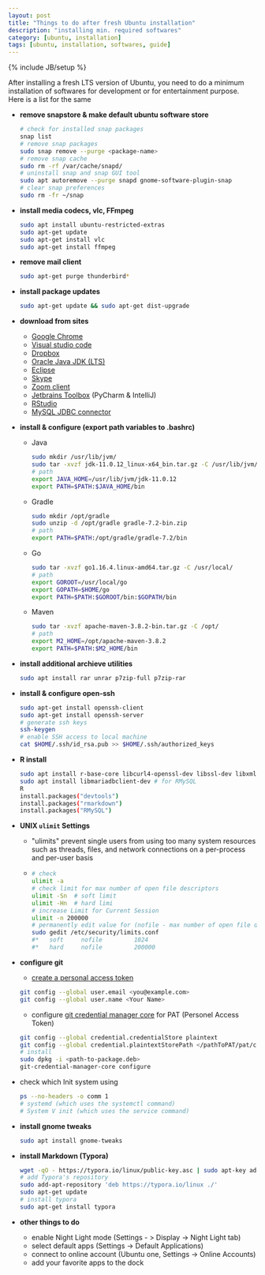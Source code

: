 ```yaml
---
layout: post
title: "Things to do after fresh Ubuntu installation"
description: "installing min. required softwares"
category: [ubuntu, installation]
tags: [ubuntu, installation, softwares, guide]
---
```

{% include JB/setup %}


After installing a fresh LTS version of Ubuntu, you need to do a minimum installation of softwares for development or for entertainment purpose. Here is a list for the same

- **remove snapstore & make default ubuntu software store**

  ```bash
  # check for installed snap packages
  snap list
  # remove snap packages
  sudo snap remove --purge <package-name>
  # remove snap cache
  sudo rm -rf /var/cache/snapd/
  # uninstall snap and snap GUI tool
  sudo apt autoremove --purge snapd gnome-software-plugin-snap
  # clear snap preferences
  sudo rm -fr ~/snap
  ```

- **install media codecs, vlc, FFmpeg**

  ```bash
  sudo apt install ubuntu-restricted-extras
  sudo apt-get update
  sudo apt-get install vlc
  sudo apt-get install ffmpeg
  ```

- **remove mail client**

  ```bash
  sudo apt-get purge thunderbird*
  ```

- **install package updates**

  ```bash
  sudo apt-get update && sudo apt-get dist-upgrade
  ```

- **download from sites**

  - [Google Chrome](https://www.google.com/chrome/)
  - [Visual studio code](https://code.visualstudio.com/download)
  - [Dropbox](https://www.dropbox.com/install-linux)
  - [Oracle Java JDK (LTS)](https://www.oracle.com/java/technologies/javase-downloads.html)
  - [Eclipse](https://www.eclipse.org/downloads/packages/)
  - [Skype](https://www.skype.com/en/get-skype/download-skype-for-desktop/)
  - [Zoom client](https://zoom.us/download)
  - [Jetbrains Toolbox](https://www.jetbrains.com/toolbox-app/) (PyCharm & IntelliJ)
  - [RStudio](https://www.rstudio.com/products/rstudio/download/)
  - [MySQL JDBC connector](https://dev.mysql.com/downloads/connector/j/)

- **install & configure (export path variables to .bashrc)**

  - Java

    ```bash
    sudo mkdir /usr/lib/jvm/
    sudo tar -xvzf jdk-11.0.12_linux-x64_bin.tar.gz -C /usr/lib/jvm/
    # path
    export JAVA_HOME=/usr/lib/jvm/jdk-11.0.12
    export PATH=$PATH:$JAVA_HOME/bin
    ```

  - Gradle

    ```bash
    sudo mkdir /opt/gradle
    sudo unzip -d /opt/gradle gradle-7.2-bin.zip
    # path
    export PATH=$PATH:/opt/gradle/gradle-7.2/bin
    ```

  - Go

    ```bash
    sudo tar -xvzf go1.16.4.linux-amd64.tar.gz -C /usr/local/
    # path
    export GOROOT=/usr/local/go
    export GOPATH=$HOME/go
    export PATH=$PATH:$GOROOT/bin:$GOPATH/bin
    ```

  - Maven

    ```bash
    sudo tar -xvzf apache-maven-3.8.2-bin.tar.gz -C /opt/
    # path
    export M2_HOME=/opt/apache-maven-3.8.2
    export PATH=$PATH:$M2_HOME/bin
    ```

- **install additional archieve utilities**

  ```bash
  sudo apt install rar unrar p7zip-full p7zip-rar
  ```

- **install & configure open-ssh**

  ```bash
  sudo apt-get install openssh-client
  sudo apt-get install openssh-server
  # generate ssh keys
  ssh-keygen
  # enable SSH access to local machine
  cat $HOME/.ssh/id_rsa.pub >> $HOME/.ssh/authorized_keys
  ```

- **R install**

  ```bash
  sudo apt install r-base-core libcurl4-openssl-dev libssl-dev libxml2-dev
  sudo apt install libmariadbclient-dev # for RMySQL
  R
  install.packages("devtools")
  install.packages("rmarkdown")
  install.packages("RMySQL")
  ```

- **UNIX `ulimit` Settings**

  - "ulimits" prevent single users from using too many system resources such as threads, files, and network connections on a per-process and per-user basis

  - ```bash
    # check
    ulimit -a
    # check limit for max number of open file descriptors
    ulimit -Sn	# soft limit
    ulimit -Hn  # hard limi
    # increase Limit for Current Session
    ulimit -n 200000
    # permanently edit value for (nofile - max number of open file descriptors)
    sudo gedit /etc/security/limits.conf
    #* 	 soft     nofile         1024
    #* 	 hard     nofile         200000
    ```

- **configure git**

    - [create a personal access token](https://docs.github.com/en/github/authenticating-to-github/keeping-your-account-and-data-secure/creating-a-personal-access-token)

    ```bash
    git config --global user.email <you@example.com>
    git config --global user.name <Your Name>
    ```

    - configure [git credential manager core](https://github.com/microsoft/Git-Credential-Manager-Core/) for PAT (Personel Access Token)

    ```bash
    git config --global credential.credentialStore plaintext
    git config --global credential.plaintextStorePath </pathToPAT/pat/credentials>
    # install
    sudo dpkg -i <path-to-package.deb>
    git-credential-manager-core configure
    ```

- check which Init system using

    ```bash
    ps --no-headers -o comm 1
    # systemd (which uses the systemctl command)
    # System V init (which uses the service command)
    ```

- **install gnome tweaks**

  ```bash
  sudo apt install gnome-tweaks
  ```

- **install Markdown (Typora)**

  ```bash
  wget -qO - https://typora.io/linux/public-key.asc | sudo apt-key add -
  # add Typora's repository
  sudo add-apt-repository 'deb https://typora.io/linux ./'
  sudo apt-get update
  # install typora
  sudo apt-get install typora
  ```

- **other things to do**

    - enable Night Light mode (Settings - > Display -> Night Light tab)
    - select default apps (Settings -> Default Applications)
    - connect to online account (Ubuntu one, Settings -> Online Accounts)
    - add your favorite apps to the dock
